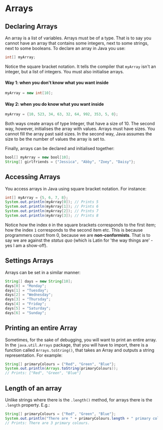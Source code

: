 Arrays
===

## Declaring Arrays
An array is a list of variables. Arrays must be of a type. That is to say you cannot have an array that contains some integers, next to some strings, next to some booleans. To declare an array in Java you use:

```java
int[] myArray;
```

Notice the square bracket notation. It tells the compiler that `myArray` isn't an integer, but a list of integers. You must also initialise arrays.

#### Way 1: when you don't know what you want inside

```java
myArray = new int[10];
```

#### Way 2: when you do know what you want inside

```java
myArray = {10, 523, 34, 63, 32, 64, 992, 353, 5, 0};
```

Both ways create arrays of type Integer, that have a size of 10. The second way, however, initialises the array with values. Arrays must have sizes. You cannot fill the array past said sizes. In the second way, Java assumes the size to be the number of values the array is set to.

Finally, arrays can be declared and initialised together:

```java
bool[] myArray = new bool[10];
String[] girlfriends = {"Jessica", "Abby", "Zoey", "Daisy"};
```

## Accessing Arrays
You access arrays in Java using square bracket notation. For instance:

```java
int[] myArray = {5, 6, 7, 8};
System.out.println(myArray[0]); // Prints 5
System.out.println(myArray[1]); // Prints 6
System.out.println(myArray[2]); // Prints 7
System.out.println(myArray[3]); // Prints 8
```

Notice how the index `0` in the square brackets corresponds to the first item; how the index `1` corresponds to the second item etc. This is because programmers count from 0, because we are **non-conformists**. That is to say we are against the *status quo* (which is Latin for 'the way things are' - yes I am a show-off).

## Settings Arrays
Arrays can be set in a similar manner:

```java
String[] days = new String[10];
days[0] = "Monday";
days[1] = "Tuesday";
days[2] = "Wednesday";
days[3] = "Thursday";
days[4] = "Friday";
days[5] = "Saturday";
days[6] = "Sunday";
```

## Printing an entire Array
Sometimes, for the sake of debugging, you will want to print an entire array. In the `java.util.Arrays` package, that you will have to import, there is a function called `Arrays.toString()`, that takes an Array and outputs a string representation. For example:

```java
String[] primaryColours = {"Red", "Green", "Blue"};
System.out.println(Arrays.toString(primaryColours));
// Prints: ["Red", "Green", "Blue"]
```

## Length of an array
Unlike strings where there is the `.length()` method, for arrays there is the `.length` property. E.g.:

```java
String[] primaryColours = {"Red", "Green", "Blue"};
System.out.println("There are " + primaryColours.length + " primary colours.");
// Prints: There are 3 primary colours.
```
